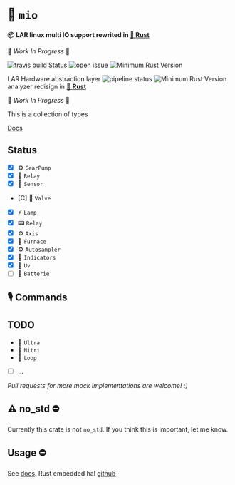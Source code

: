 #  :electric_plug: `mio`

 **📦  LAR linux multi IO support rewrited in [🦀 **Rust**](https://github.com/lar-rs/mio)**

🚧 _Work In Progress_ 🚧

[![travis build Status](https://travis-ci.com/lar-rs/mio.svg?branch=master)](https://travis-ci.com/lar-rs/mio)
![open issue][issue]
![Minimum Rust Version][min-rust-badge]

LAR Hardware abstraction layer 
![pipeline status](https://travis-ci.com/lar-rs/mio.svg?branch=master)
![Minimum Rust Version][min-rust-badge]
analyzer redisign in [🦀 **Rust**](https://github.com/rust-lang)

🚧 _Work In Progress_ 🚧


This is a collection of types

[Docs](https://docs.rs/mio/)


## Status

- [x] ⚙️  `GearPump`
- [x] 🔧 `Relay`
- [x] 🔬 `Sensor`
- [C] 🔩 `Valve`
- [X] ⚡  `Lamp`
- [X] 📟 `Relay`
- [X] ⚙  `Axis`
- [X] 🧯 `Furnace`
- [X] ⚙️  `Autosampler`
- [X] 🚴 `Indicators`
- [X] 🧰 `Uv`
- [ ] 🔋 `Batterie`
## 🎙️ Commands


## TODO
* 🧰 `Ultra`
* 🧰 `Nitri`
* 🧰 `Loop`
- [ ] ...

*Pull requests for more mock implementations are welcome! :)*


## ⚠ no\_std ⛔

Currently this crate is not `no_std`. If you think this is important, let me
know.


## Usage ⛔

See [docs](https://docs.rs/embedded-hal-mock/).
Rust embedded hal [github](https://github.com/rust-embedded/embedded-hal)

<!-- Badges -->
[min-rust-badge]: https://img.shields.io/badge/rustc-1.31+-blue.svg
[git-emoji]: https://www.webfx.com/tools/emoji-cheat-sheet

[irc]:          https://webirc.hackint.org/#irc://irc.hackint.org/#lar
[issue]: https://img.shields.io/github/issues/lar-rs/lscan?style=flat-square
[min-rust-badge]: https://img.shields.io/badge/rustc-1.38+-blue.svg
